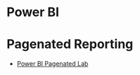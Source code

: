 # Power BI

# Pagenated Reporting
- [Power BI Pagenated Lab](https://github.com/wralex/PowerAppsEd/blob/main/PowerBI/Paginated_Lab.md)
